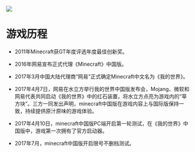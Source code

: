 ![](./img/slide12.jpg)

# 游戏历程

* 2011年Minecraft获GT年度评选年度最佳创新奖。

* 2016年网易宣布正式代理《Minecraft》中国版。

* 2017年3月中国大陆代理商“网易”正式确定Minecraft中文名为《我的世界》。

* 2017年4月7日，网易在水立方举行我的世界中国版发布会，Mojang、微软和网易代表共同启动《我的世界》中的红石装置，将水立方点亮为游戏内的“草方块”。三方一同发出声明，minecraft中国版在游戏内容上与国际版保持一致，持续提供原汁原味的游戏体验。

* 2017年4月10日，minecraft中国版PC端开启第一轮测试，在《我的世界》中国版中，游戏第一次拥有了官方启动器。 

* 2017年7月，minecraft中国版开启限号不删档测试。  

&nbsp;
